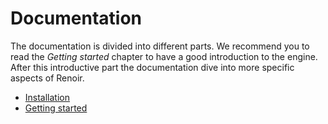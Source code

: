 Documentation
=============

The documentation is divided into different parts. We recommend you to read the *Getting started* chapter to have a good introduction to the engine. After this introductive part the documentation dive into more specific aspects of Renoir.

- [Installation](./installation.md)
- [Getting started](./quickstart.md)
